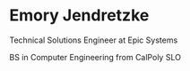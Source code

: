 # Emory Jendretzke

Technical Solutions Engineer at Epic Systems

BS in Computer Engineering from CalPoly SLO
